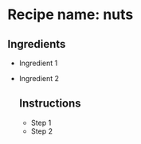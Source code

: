 # Recipe name: nuts

## Ingredients

- Ingredient 1
- Ingredient 2

  ## Instructions

  - Step 1
  - Step 2
